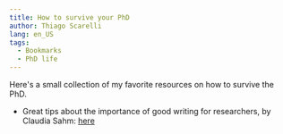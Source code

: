 ```yaml
---
title: How to survive your PhD
author: Thiago Scarelli
lang: en_US
tags:
  - Bookmarks
  - PhD life
---
```


Here's a small collection of my favorite resources on how to survive the PhD.

- Great tips about the importance of good writing for researchers, by Claudia Sahm: [here](http://macromomblog.com/2019/09/01/lets-talk/)

